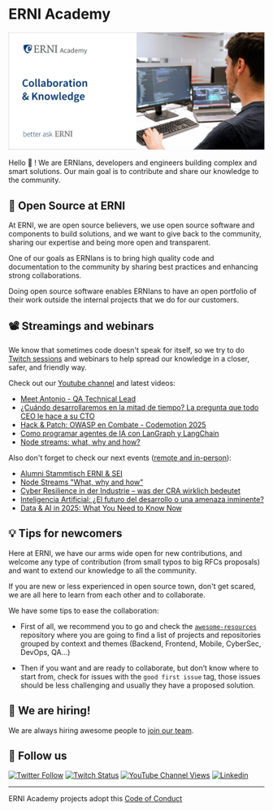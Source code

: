 # ERNI Academy

[![ERNI Academy Social Banner](/assets/erni-social-banner-github_2.jpg)](https://betterask.erni)

Hello 👋 ! We are ERNIans, developers and engineers building complex and smart solutions. Our main goal is to contribute and share our knowledge to the community.

## 🌈 Open Source at ERNI

At ERNI, we are open source believers, we use open source software and components to build solutions, and we want to give back to the community, sharing our expertise and being more open and transparent.

One of our goals as ERNIans is to bring high quality code and documentation to the community by sharing best practices and enhancing strong collaborations.

Doing open source software enables ERNIans to have an open portfolio of their work outside the internal projects that we do for our customers.

## 📽 Streamings and webinars

We know that sometimes code doesn't speak for itself, so we try to do [Twitch sessions](https://www.twitch.tv/erni_academy) and webinars to help spread our knowledge in a closer, safer, and friendly way.

Check out our [Youtube channel](https://www.youtube.com/channel/UCkdDcxjml85-Ydn7Dc577WQ/featured) and latest videos:

<!-- YOUTUBE-VIDEOS-LIST:START -->
- [Meet Antonio - QA Technical Lead](https://www.youtube.com/watch?v=fIT_LTzd75w)
- [¿Cuándo desarrollaremos en la mitad de tiempo? La pregunta que todo CEO le hace a su CTO](https://www.youtube.com/watch?v=Dq0E70n-sFc)
- [Hack &amp; Patch: OWASP en Combate - Codemotion 2025](https://www.youtube.com/watch?v=txlYlOsemSQ)
- [Como programar agentes de IA con LanGraph y LangChain](https://www.youtube.com/watch?v=XtYr5X-egSc)
- [Node streams: what, why and how?](https://www.youtube.com/watch?v=Z5BhaS-wo6I)
<!-- YOUTUBE-VIDEOS-LIST:END -->

Also don't forget to check our next events ([remote and in-person](https://www.eventbrite.es/o/erni-30130841744)):

<!-- EVENTBRITE-EVENTS-LIST:START -->
- [Alumni Stammtisch ERNI & SEI](https://www.eventbrite.ch/e/alumni-stammtisch-erni-sei-tickets-1526635350429)
- [Node Streams "What, why and how"](https://www.eventbrite.ch/e/registro-node-streams-what-why-and-how-1437688798899)
- [Cyber Resilience in der Industrie – was der CRA wirklich bedeutet](https://www.eventbrite.ch/e/cyber-resilience-in-der-industrie-was-der-cra-wirklich-bedeutet-tickets-1336634833769)
- [Inteligencia Artificial: ¿El futuro del desarrollo o una amenaza inminente?](https://www.eventbrite.ch/e/registro-inteligencia-artificial-el-futuro-del-desarrollo-o-una-amenaza-inminente-1323478863909)
- [Data & AI in 2025: What You Need to Know Now](https://www.eventbrite.ch/e/data-ai-in-2025-what-you-need-to-know-now-tickets-1244824456459)
<!-- EVENTBRITE-EVENTS-LIST:END -->

## 💡 Tips for newcomers

Here at ERNI, we have our arms wide open for new contributions, and welcome any type of contribution (from small typos to big RFCs proposals) and want to extend our knowledge to all the community.

If you are new or less experienced in open source town, don't get scared, we are all here to learn from each other and to collaborate.

We have some tips to ease the collaboration:

- First of all, we recommend you to go and check the [`awesome-resources`](https://github.com/ERNI-Academy/awesome-resources) repository where you are going to find a list of projects and repositories grouped by context and themes (Backend, Frontend, Mobile, CyberSec, DevOps, QA…)

- Then if you want and are ready to collaborate, but don’t know where to start from, check for issues with the `good first issue` tag, those issues should be less challenging and usually they have a proposed solution.

## 🚀 We are hiring!

We are always hiring awesome people to [join our team](https://www.betterask.erni/all-jobs/).

## 🍿 Follow us

[![Twitter Follow](https://img.shields.io/twitter/follow/ERNI?style=social)](https://www.twitter.com/ERNI)
[![Twitch Status](https://img.shields.io/twitch/status/erni_academy?label=ERNI%20Academy&style=social)](https://www.twitch.tv/erni_academy)
[![YouTube Channel Views](https://img.shields.io/youtube/channel/views/UCkdDcxjml85-Ydn7Dc577WQ?label=ERNI%20Academy&style=social)](https://www.youtube.com/channel/UCkdDcxjml85-Ydn7Dc577WQ)
[![Linkedin](https://img.shields.io/badge/linkedin-52k-green?style=social&logo=Linkedin)](https://www.linkedin.com/company/erni)

---

ERNI Academy projects adopt this [Code of Conduct](https://github.com/ERNI-Academy/awesome-resources/blob/main/CODE_OF_CONDUCT.md)
